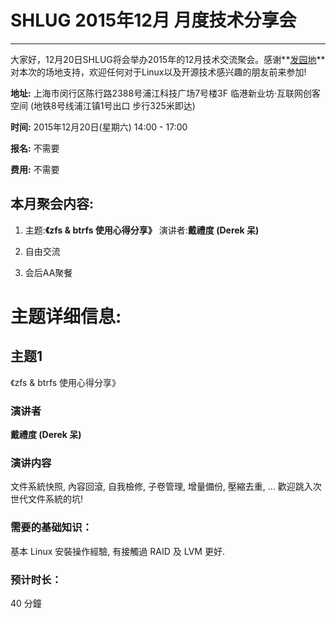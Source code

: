 # SHLUG 2015年12月 月度技术分享会
--------------------------------------------------------------------------------
大家好，12月20日SHLUG将会举办2015年的12月技术交流聚会。感谢**[发园地](http://www.parkmap.org/)**对本次的场地支持，欢迎任何对于Linux以及开源技术感兴趣的朋友前来参加!

**地址:** 上海市闵行区陈行路2388号浦江科技广场7号楼3F 临港新业坊·互联网创客空间 (地铁8号线浦江镇1号出口 步行325米即达)

**时间:** 2015年12月20日(星期六) 14:00 - 17:00

**报名:** 不需要

**费用:** 不需要

本月聚会内容:
---------------
1. 主题:**《zfs & btrfs 使用心得分享》** 演讲者:**戴禮度 (Derek 呆)**

2. 自由交流

3. 会后AA聚餐

# 主题详细信息:

## 主题1
《zfs & btrfs 使用心得分享》

### 演讲者
**戴禮度 (Derek 呆)**


### 演讲内容
文件系統快照, 內容回滾, 自我檢修, 子卷管理, 增量備份, 壓縮去重, ... 歡迎跳入次世代文件系統的坑!

### 需要的基础知识：
基本 Linux 安裝操作經驗, 有接觸過 RAID 及 LVM 更好.

### 预计时长：
40 分鐘
